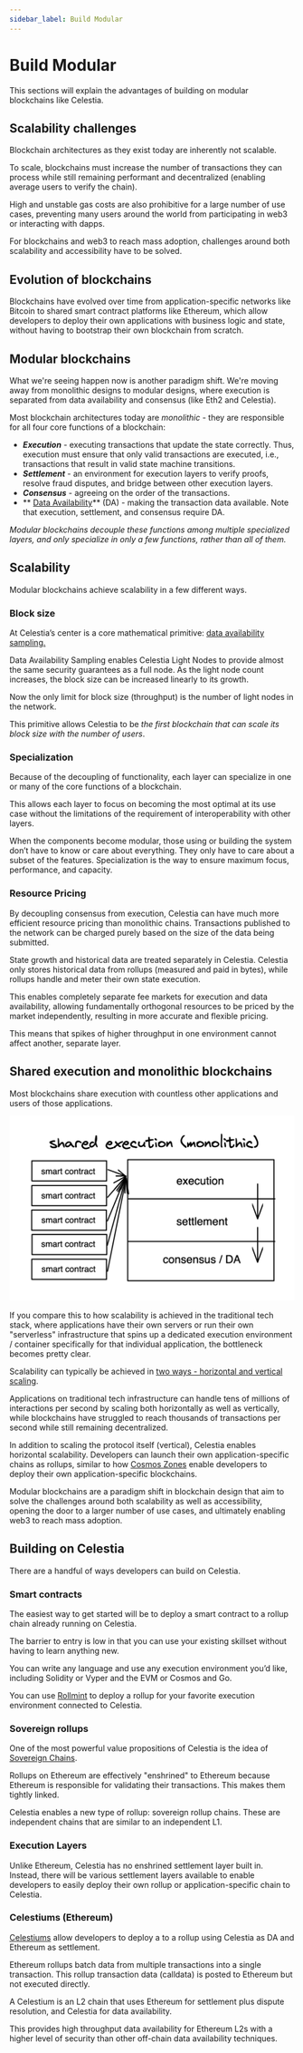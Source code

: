 ```yaml
---
sidebar_label: Build Modular
---
```


# Build Modular

This sections will explain the advantages of building on
modular blockchains like Celestia.

## Scalability challenges

Blockchain architectures as they exist today are inherently
not scalable.

To scale, blockchains must increase the number of transactions
they can process while still remaining performant and decentralized
(enabling average users to verify the chain).

High and unstable gas costs are also prohibitive for a large number
of use cases, preventing many users around the world from participating
in web3 or interacting with dapps.

For blockchains and web3 to reach mass adoption, challenges around both
scalability and accessibility have to be solved.

## Evolution of blockchains

Blockchains have evolved over time from application-specific networks
like Bitcoin to shared smart contract platforms like Ethereum, which
allow developers to deploy their own applications with business logic
and state, without having to bootstrap their own blockchain from scratch.

## Modular blockchains

What we're seeing happen now is another paradigm shift. We're moving
away from monolithic designs to modular designs, where execution is
separated from data availability and consensus (like Eth2 and Celestia).

Most blockchain architectures today are *monolithic* - they are
responsible for all four core functions of a blockchain:

<!-- markdownlint-disable MD037 -->
- ***Execution*** - executing transactions that update the state correctly.
  Thus, execution must ensure that only valid transactions are executed,
  i.e., transactions that result in valid state machine transitions.
- ***Settlement*** - an environment for execution layers to verify proofs,
  resolve fraud disputes, and bridge between other execution layers.
- ***Consensus*** - agreeing on the order of the transactions.
- ** [Data Availability](https://coinmarketcap.com/alexandria/article/what-is-data-availability)**
  (DA) - making the transaction data available. Note that execution,
  settlement, and consensus require DA.
<!-- markdownlint-enable MD037 -->

*Modular blockchains decouple these functions among multiple specialized
layers, and only specialize in only a few functions, rather than all of
them.*

## Scalability

Modular blockchains achieve scalability in a few different ways.

### Block size

At Celestia’s center is a core mathematical primitive:
[data availability sampling.](https://twitter.com/nickwh8te/status/1559977957195751424)

Data Availability Sampling enables Celestia Light Nodes to provide
almost the same security guarantees as a full node. As the light
node count increases, the block size can be increased linearly to
its growth.

Now the only limit for block size (throughput) is the number of
light nodes in the network.

This primitive allows Celestia to be *the first blockchain that
can scale its block size with the number of users*.

### Specialization

Because of the decoupling of functionality, each layer can specialize
in one or many of the core functions of a blockchain.

This allows each layer to focus on becoming the most optimal at
its use case without the limitations of the requirement of
interoperability with other layers.

When the components become modular, those using or building the
system don’t have to know or care about everything. They only have
to care about a subset of the features. Specialization is the way
to ensure maximum focus, performance, and capacity.

### Resource Pricing

By decoupling consensus from execution, Celestia can have much
more efficient resource pricing than monolithic chains. Transactions
published to the network can be charged purely based on the size
of the data being submitted.

State growth and historical data are treated separately in Celestia.
Celestia only stores historical data from rollups (measured and paid
in bytes), while rollups handle and meter their own state execution.

This enables completely separate fee markets for execution and data
availability, allowing fundamentally orthogonal resources to be
priced by the market independently, resulting in more accurate and
flexible pricing.

This means that spikes of higher throughput in one environment cannot
affect another, separate layer.

## Shared execution and monolithic blockchains

Most blockchains share execution with countless other applications
and users of those applications.

![Screen Shot 2022-08-15 at 3.33.06 PM.png](/img/shared-execution.png)

If you compare this to how scalability is achieved in the traditional
tech stack, where applications have their own servers or run their
own "serverless" infrastructure that spins up a dedicated execution
environment / container specifically for that individual application,
the bottleneck becomes pretty clear.

Scalability can typically be achieved in [two ways - horizontal and vertical scaling](https://stackoverflow.com/questions/11707879/difference-between-scaling-horizontally-and-vertically-for-databases#answer-11715598).

Applications on traditional tech infrastructure can handle tens of
millions of interactions per second by scaling both horizontally as
well as vertically, while blockchains have struggled to reach thousands
of transactions per second while still remaining decentralized.

In addition to scaling the protocol itself (vertical), Celestia enables
horizontal scalability. Developers can launch their own
application-specific chains as rollups, similar to how
[Cosmos Zones](https://v1.cosmos.network/resources/faq) enable
developers to deploy their own application-specific blockchains.

Modular blockchains are a paradigm shift in blockchain design that
aim to solve the challenges around both scalability as well as
accessibility, opening the door to a larger number of use cases,
and ultimately enabling web3 to reach mass adoption.

## Building on Celestia

There are a handful of ways developers can build on Celestia.

### Smart contracts

The easiest way to get started will be to deploy a smart contract
to a rollup chain already running on Celestia.

The barrier to entry is low in that you can use your existing
skillset without having to learn anything new.

You can write any language and use any execution environment
you’d like, including Solidity or Vyper and the EVM or Cosmos and Go.

You can use [Rollmint](./rollmint) to deploy a rollup for your
favorite execution environment connected to Celestia.

### Sovereign rollups

One of the most powerful value propositions of Celestia is the
idea of [Sovereign Chains](https://blog.celestia.org/sovereign-rollup-chains/).

Rollups on Ethereum are effectively "enshrined" to Ethereum because
Ethereum is responsible for validating their transactions. This makes
them tightly linked.

Celestia enables a new type of rollup: sovereign rollup chains.
These are independent chains that are similar to an independent L1.

### Execution Layers

Unlike Ethereum, Celestia has no enshrined settlement layer built in.
Instead, there will be various settlement layers available to enable
developers to easily deploy their own rollup or application-specific
chain to Celestia.

### Celestiums (Ethereum)

[Celestiums](https://blog.celestia.org/celestiums/) allow developers
to deploy a to a rollup using Celestia as DA and Ethereum as settlement.

Ethereum rollups batch data from multiple transactions into a single
transaction. This rollup transaction data (calldata) is posted to
Ethereum but not executed directly.

A Celestium is an L2 chain that uses Ethereum for settlement plus dispute
resolution, and  Celestia for data availability.

This provides high throughput data availability for Ethereum L2s with
a higher level of security than other off-chain data availability
techniques.
